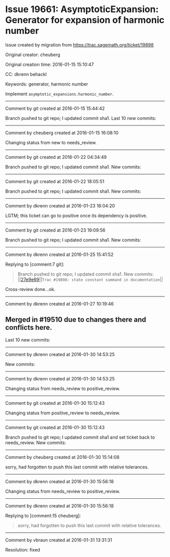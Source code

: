 # Issue 19661: AsymptoticExpansion: Generator for expansion of harmonic number

Issue created by migration from https://trac.sagemath.org/ticket/19898

Original creator: cheuberg

Original creation time: 2016-01-15 15:10:47

CC:  dkrenn behackl

Keywords: generator, harmonic number

Implement `asymptotic_expansions.harmonic_number`.


---

Comment by git created at 2016-01-15 15:44:42

Branch pushed to git repo; I updated commit sha1. Last 10 new commits:


---

Comment by cheuberg created at 2016-01-15 16:08:10

Changing status from new to needs_review.


---

Comment by git created at 2016-01-22 04:34:49

Branch pushed to git repo; I updated commit sha1. New commits:


---

Comment by git created at 2016-01-22 18:05:51

Branch pushed to git repo; I updated commit sha1. New commits:


---

Comment by dkrenn created at 2016-01-23 18:04:20

LGTM; this ticket can go to positive once its dependency is positive.


---

Comment by git created at 2016-01-23 19:09:56

Branch pushed to git repo; I updated commit sha1. New commits:


---

Comment by dkrenn created at 2016-01-25 15:41:52

Replying to [comment:7 git]:
> Branch pushed to git repo; I updated commit sha1. New commits:
> ||[27e9e69](http://git.sagemath.org/sage.git/commit/?id=27e9e6992fadf8c8489805b8247465a3200e42ef)||`Trac #19898: state constant summand in documentation`||

Cross-review done...ok.


---

Comment by dkrenn created at 2016-01-27 10:19:46

Merged in #19510 due to changes there and conflicts here.
----
Last 10 new commits:


---

Comment by dkrenn created at 2016-01-30 14:53:25

New commits:


---

Comment by dkrenn created at 2016-01-30 14:53:25

Changing status from needs_review to positive_review.


---

Comment by git created at 2016-01-30 15:12:43

Changing status from positive_review to needs_review.


---

Comment by git created at 2016-01-30 15:12:43

Branch pushed to git repo; I updated commit sha1 and set ticket back to needs_review. New commits:


---

Comment by cheuberg created at 2016-01-30 15:14:08

sorry, had forgotten to push this last commit with relative tolerances.


---

Comment by dkrenn created at 2016-01-30 15:56:18

Changing status from needs_review to positive_review.


---

Comment by dkrenn created at 2016-01-30 15:56:18

Replying to [comment:15 cheuberg]:
> sorry, had forgotten to push this last commit with relative tolerances.


---

Comment by vbraun created at 2016-01-31 13:31:31

Resolution: fixed

